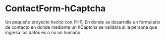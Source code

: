 # ContactForm-hCaptcha
Un pequeño proyecto hecho con PHP, En donde se desarrolla un formulario de contacto en donde mediante un hCaptcha se validara si la persona que ingresa los datos es o no un humano.
